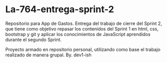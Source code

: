 # La-764-entrega-sprint-2
Repositorio para App de Gastos. Entrega del trabajo de cierre del Sprint 2, que tiene como objetivo repasar los contenidos del Sprint 1 en html, css, bootstrap y git y aplicar los conocimientos de JavaScript aprendidos durante el segundo Sprint.

Proyecto armado en repositorio personal, utilizando como base el trabajo realizado de manera grupal.
By. dev1-ish